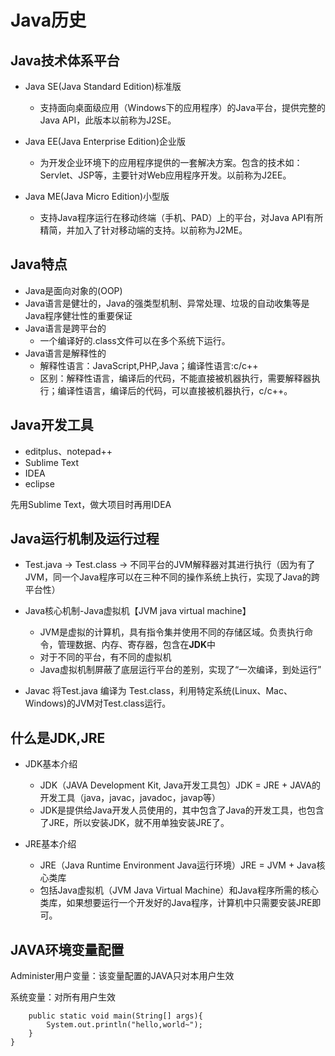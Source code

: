 # Java历史

## Java技术体系平台

- Java SE(Java Standard Edition)标准版
	- 支持面向桌面级应用（Windows下的应用程序）的Java平台，提供完整的Java API，此版本以前称为J2SE。

- Java EE(Java Enterprise Edition)企业版
	- 为开发企业环境下的应用程序提供的一套解决方案。包含的技术如：Servlet、JSP等，主要针对Web应用程序开发。以前称为J2EE。

- Java ME(Java Micro Edition)小型版
	- 支持Java程序运行在移动终端（手机、PAD）上的平台，对Java API有所精简，并加入了针对移动端的支持。以前称为J2ME。

## Java特点

- Java是面向对象的(OOP)
- Java语言是健壮的，Java的强类型机制、异常处理、垃圾的自动收集等是Java程序健壮性的重要保证
- Java语言是跨平台的
	- 一个编译好的.class文件可以在多个系统下运行。
- Java语言是解释性的
	- 解释性语言：JavaScript,PHP,Java；编译性语言:c/c++
	- 区别：解释性语言，编译后的代码，不能直接被机器执行，需要解释器执行；编译性语言，编译后的代码，可以直接被机器执行，c/c++。

## Java开发工具

- editplus、notepad++
- Sublime Text
- IDEA
- eclipse

先用Sublime Text，做大项目时再用IDEA

## Java运行机制及运行过程

- Test.java -> Test.class -> 不同平台的JVM解释器对其进行执行（因为有了JVM，同一个Java程序可以在三种不同的操作系统上执行，实现了Java的跨平台性）  
- Java核心机制-Java虚拟机【JVM java virtual machine】
	- JVM是虚拟的计算机，具有指令集并使用不同的存储区域。负责执行命令，管理数据、内存、寄存器，包含在**JDK**中
	- 对于不同的平台，有不同的虚拟机
	- Java虚拟机制屏蔽了底层运行平台的差别，实现了“一次编译，到处运行”

- Javac 将Test.java 编译为 Test.class，利用特定系统(Linux、Mac、Windows)的JVM对Test.class运行。

## 什么是JDK,JRE

- JDK基本介绍
	- JDK（JAVA Development Kit, Java开发工具包）JDK = JRE + JAVA的开发工具（java，javac，javadoc，javap等）
	- JDK是提供给Java开发人员使用的，其中包含了Java的开发工具，也包含了JRE，所以安装JDK，就不用单独安装JRE了。

- JRE基本介绍
	- JRE（Java Runtime Environment Java运行环境）JRE = JVM + Java核心类库
	- 包括Java虚拟机（JVM Java Virtual Machine）和Java程序所需的核心类库，如果想要运行一个开发好的Java程序，计算机中只需要安装JRE即可。   

## JAVA环境变量配置

Administer用户变量：该变量配置的JAVA只对本用户生效

系统变量：对所有用户生效
```
	public static void main(String[] args){
		System.out.println("hello,world~");
	}
}
```
